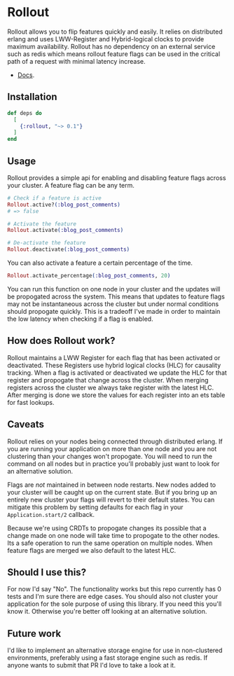 # Rollout

Rollout allows you to flip features quickly and easily. It relies on
distributed erlang and uses LWW-Register and Hybrid-logical clocks
to provide maximum availability. Rollout has no dependency on an external
service such as redis which means rollout feature flags can be used in the
critical path of a request with minimal latency increase.

* [Docs](https://hexdocs.pm/rollout).

## Installation

```elixir
def deps do
  [
    {:rollout, "~> 0.1"}
  ]
end
```

## Usage

Rollout provides a simple api for enabling and disabling feature flags across
your cluster. A feature flag can be any term.

```elixir
# Check if a feature is active
Rollout.active?(:blog_post_comments)
# => false

# Activate the feature
Rollout.activate(:blog_post_comments)

# De-activate the feature
Rollout.deactivate(:blog_post_comments)
```

You can also activate a feature a certain percentage of the time.

```elixir
Rollout.activate_percentage(:blog_post_comments, 20)
```

You can run this function on one node in your cluster and the updates will
be propogated across the system. This means that updates to feature flags may
not be instantaneous across the cluster but under normal conditions should propogate
quickly. This is a tradeoff I've made in order to maintain the low latency when
checking if a flag is enabled.

## How does Rollout work?

Rollout maintains a LWW Register for each flag that has been activated or
deactivated. These Registers use hybrid logical clocks (HLC) for causality
tracking. When a flag is activated or deactivated we update the HLC for that
register and propogate that change across the cluster. When merging registers
across the cluster we always take register with the latest HLC. After merging is
done we store the values for each register into an ets table for fast lookups.

## Caveats

Rollout relies on your nodes being connected through distributed erlang. If you
are running your application on more than one node and you are not clustering than
your changes won't propogate. You will need to run the command on all nodes but
in practice you'll probably just want to look for an alternative solution.

Flags are *not* maintained in between node restarts. New nodes added to your cluster
will be caught up on the current state. But if you bring up an entirely new cluster
your flags will revert to their default states. You can mitigate this problem
by setting defaults for each flag in your `Application.start/2` callback.

Because we're using CRDTs to propogate changes its possible that a change made
on one node will take time to propogate to the other nodes. Its a safe operation
to run the same operation on multiple nodes. When feature flags are merged we
also default to the latest HLC.

## Should I use this?

For now I'd say "No". The functionality works but this repo currently has 0
tests and I'm sure there are edge cases. You should also not cluster your
application for the sole purpose of using this library. If you need this
you'll know it. Otherwise you're better off looking at an alternative solution.

## Future work

I'd like to implement an alternative storage engine for use in non-clustered
environments, preferably using a fast storage engine such as redis. If anyone
wants to submit that PR I'd love to take a look at it.

